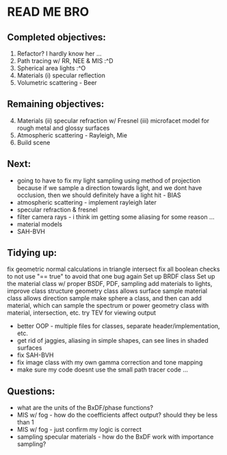 # READ ME BRO

## Completed objectives:
1. Refactor? I hardly know her ...
2. Path tracing w/ RR, NEE & MIS :^D
3. Spherical area lights :^O
4. Materials
    (i) specular reflection
5. Volumetric scattering - Beer

## Remaining objectives:
4. Materials
    (ii) specular refraction w/ Fresnel
    (iii) microfacet model for rough metal and glossy surfaces
6. Atmospheric scattering - Rayleigh, Mie
7. Build scene



## Next:
* going to have to fix my light sampling using method of projection
  because if we sample a direction towards light, and we dont have occlusion, then we should definitely have a light hit - BIAS
* atmospheric scattering - implement rayleigh later
* specular refraction & fresnel
* filter camera rays - i think im getting some aliasing for some reason ...
* material models
* SAH-BVH



## Tidying up:
fix geometric normal calculations in triangle intersect
fix all boolean checks to not use "== true" to avoid that one bug again
Set up BRDF class
Set up the material class w/ proper BSDF, PDF, sampling
add materials to lights, improve class structure
geometry class allows surface sample
material class allows direction sample
make sphere a class, and then can add material, which can sample the spectrum or power
geometry class with material, intersection, etc.
try TEV for viewing output
* better OOP - multiple files for classes, separate header/implementation, etc.
* get rid of jaggies, aliasing in simple shapes, can see lines in shaded surfaces
* fix SAH-BVH
* fix image class with my own gamma correction and tone mapping
* make sure my code doesnt use the small path tracer code ...



## Questions:
* what are the units of the BxDF/phase functions?
* MIS w/ fog - how do the coefficients affect output? should they be less than 1
* MIS w/ fog - just confirm my logic is correct
* sampling specular materials - how do the BxDF work with importance sampling?
